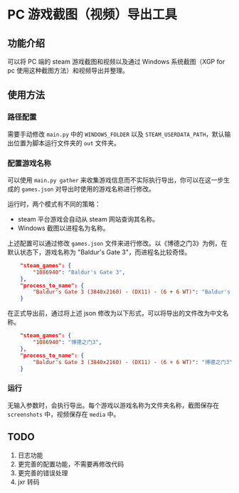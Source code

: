 # PC 游戏截图（视频）导出工具

## 功能介绍

可以将 PC 端的 steam 游戏截图和视频以及通过 Windows 系统截图（XGP for pc 使用这种截图方法）和视频导出并整理。

## 使用方法

### 路径配置

需要手动修改 `main.py` 中的 `WINDOWS_FOLDER` 以及 `STEAM_USERDATA_PATH`，默认输出位置为脚本运行文件夹的 `out` 文件夹。

### 配置游戏名称

可以使用 `main.py gather` 来收集游戏信息而不实际执行导出，你可以在这一步生成的 `games.json` 对导出时使用的游戏名称进行修改。

运行时，两个模式有不同的策略：

- steam 平台游戏会自动从 steam 网站查询其名称。
- Windows 截图以进程名为名称。

上述配置可以通过修改 `games.json` 文件来进行修改。以《博德之门3》为例，在默认状态下，游戏名称为 "Baldur's Gate 3"，而进程名比较奇怪。

```json
    "steam_games": {
        "1086940": "Baldur's Gate 3",
    },
    "process_to_name": {
        "Baldur's Gate 3 (3840x2160) - (DX11) - (6 + 6 WT)": "Baldur's Gate 3 (3840x2160) - (DX11) - (6 + 6 WT)",
    }
```

在正式导出前，通过将上述 json 修改为以下形式，可以将导出的文件改为中文名称。

```json
    "steam_games": {
        "1086940": "博德之门3",
    },
    "process_to_name": {
        "Baldur's Gate 3 (3840x2160) - (DX11) - (6 + 6 WT)": "博德之门3",
    }
```

### 运行

无输入参数时，会执行导出。每个游戏以游戏名称为文件夹名称，截图保存在 `screenshots` 中，视频保存在 `media` 中。

## TODO

1. 日志功能
2. 更完善的配置功能，不需要再修改代码
3. 更完善的错误处理
4. jxr 转码
